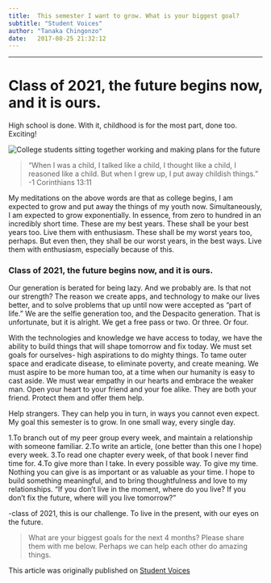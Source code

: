 ```yaml
---
title:  This semester I want to grow. What is your biggest goal?
subtitle: "Student Voices"
author: "Tanaka Chingonzo"
date:   2017-08-25 21:32:12
---
```

---
# Class of 2021, the future begins now, and it is ours.

High school is done. With it, childhood is for the most part, done too. Exciting!

![College students sitting together working and making plans for the future](https://cdn-images-1.medium.com/max/1000/1*DdA6WrX8u_oMeARyMqZ3yQ.jpeg)


>“When I was a child, I talked like a child, I thought like a child, I reasoned like a child. But when I grew up, I put away childish things.”
>-1 Corinthians 13:11

My meditations on the above words are that as college begins, I am expected to grow and put away the things of my youth now. Simultaneously, I am expected to grow exponentially. In essence, from zero to hundred in an incredibly short time. These are my best years. These shall be your best years too. Live them with enthusiasm. These shall be my worst years too, perhaps. But even then, they shall be our worst years, in the best ways. Live them with enthusiasm, especially because of this.

### Class of 2021, the future begins now, and it is ours.

Our generation is berated for being lazy. And we probably are. Is that not our strength? The reason we create apps, and technology to make our lives better, and to solve problems that up until now were accepted as “part of life.” We are the selfie generation too, and the Despacito generation. That is unfortunate, but it is alright. We get a free pass or two. Or three. Or four.

With the technologies and knowledge we have access to today, we have the ability to build things that will shape tomorrow and fix today. We must set goals for ourselves- high aspirations to do mighty things. To tame outer space and eradicate disease, to eliminate poverty, and create meaning. We must aspire to be more human too, at a time when our humanity is easy to cast aside. We must wear empathy in our hearts and embrace the weaker man. Open your heart to your friend and your foe alike. They are both your friend. Protect them and offer them help.

Help strangers. They can help you in turn, in ways you cannot even expect.
My goal this semester is to grow. In one small way, every single day.

1.To branch out of my peer group every week, and maintain a relationship with someone familiar.
2.To write an article, (one better than this one I hope) every week.
3.To read one chapter every week, of that book I never find time for.
4.To give more than I take. In every possible way. To give my time.
Nothing you can give is as important or as valuable as your time.
I hope to build something meaningful, and to bring thoughtfulness and love to my relationships.
“If you don’t live in the moment, where do you live? If you don’t fix the future, where will you live tomorrow?”

-class of 2021, this is our challenge. To live in the present, with our eyes on the future.

>What are your biggest goals for the next 4 months? Please share them with me below. Perhaps we can help each other do amazing things.

This article was originally published on [Student Voices](https://mystudentvoices.com/tanakachingonzo-this-semester-i-want-to-grow-what-is-your-goal-bc28679a8d60)
